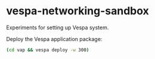 # vespa-networking-sandbox

Experiments for setting up Vespa system.

Deploy the Vespa application package:
```bash
(cd vap && vespa deploy -w 300)
```
